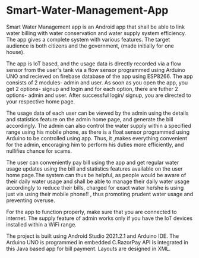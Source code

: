 # Smart-Water-Management-App
Smart Water Management app is an Android app that shall be able to link water billing with water conservation and water supply system efficiency. The app gives a complete system with various
features. The target audience is both citizens and the government, (made initially for one house).

The app is IoT based, and the usage data is directly recorded via a flow sensor from the user's tank via a flow sensor programmed using Arduino UNO and recieved on firebase database of the app using ESP8266. 
The app consists of 2 modules- admin and user. As soon as you open the app, you get 2 options- signup and login and for each option, there are futher 2 options- admin and user. 
After successful login/ signup, you are directed to your respective home page. 

The usage data of each user can be viewed by the admin using the details and statistics feature on the admin home page, and generate the bill accordingly.
The admin can also control the water supply within a specified range using his mobile phone, as there is a float sensor programmed using Arduino to be controlled using app.
Thus, it ,makes everything convenient for the admin, encoraging him to perform his duties more efficiently,
and nullifies chance for scams. 

The user can conveniently pay bill using the app and get regular  water usage updates using the bill and statistics features available on the user home page.The system can thus be helpful, as people would be
aware of their daily water usage and shall be able to manage their daily water usage accordingly to reduce their bills, charged for exact water he/she is using just via using their mobile phone!! , thus
promoting prudent water usage and preventing overuse.

For the app to function properly, make sure that you are connected to internet. The supply feature of admin works only if you have the IoT devices installed within a WiFi range. 

The project is built using Android Studio 2021.2.1 and Arduino IDE. The Arduino UNO is programmed in embedded C.RazorPay API is integrated in this Java based app for bill payment. Layouts are designed in XML.
 
